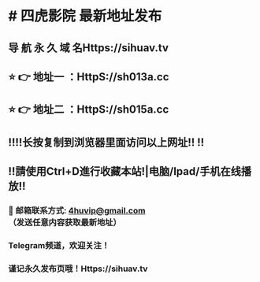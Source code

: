 # # 四虎影院 最新地址发布 
## 导 航 永 久 域 名Https://sihuav.tv
## ⭐️ 👉 地址一 ：HttpS://sh013a.cc
## ⭐️ 👉 地址二 ：HttpS://sh015a.cc
## ‼️‼️长按复制到浏览器里面访问以上网址‼️  ‼️
## ‼️請使用Ctrl+D進行收藏本站!|电脑/Ipad/手机在线播放‼️
### 📧 邮箱联系方式: 4huvip@gmail.com （发送任意内容获取最新地址）
### Telegram频道，欢迎关注！
### 谨记永久发布页哦！Https://sihuav.tv
